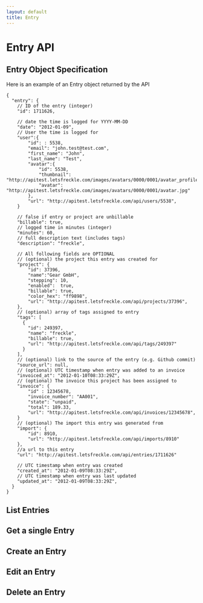 ```yaml
---
layout: default
title: Entry
---
```

# Entry API

## Entry Object Specification
Here is an example of an Entry object returned by the API

	{
	  "entry": {
	    // ID of the entry (integer)
	    "id": 1711626,

	    // date the time is logged for YYYY-MM-DD
	    "date": "2012-01-09",
	    // User the time is logged for
	    "user":{
	    	"id": : 5538,
	    	"email": "john.test@test.com",
	    	"first_name": "John",
	    	"last_name": "Test",
	    	"avatar":{
	    		"id": 5538,
	    		"thumbnail": "http://apitest.letsfreckle.com/images/avatars/0000/0001/avatar_profile.jpg",
  				"avatar": "http://apitest.letsfreckle.com/images/avatars/0000/0001/avatar.jpg"
	    	},
	    	"url": "http://apitest.letsfreckle.com/api/users/5538",
	    }

	    // false if entry or project are unbillable
	    "billable": true,
	    // logged time in minutes (integer)
	    "minutes": 60,
	    // full description text (includes tags)
	    "description": "freckle",

	    // All following fields are OPTIONAL
	    // (optional) the project this entry was created for
	    "project": {
	    	"id": 37396,
	    	"name":"Gear GmbH",
	    	"stepping": 10,
	    	"enabled":  true,
	    	"billable": true,
	    	"color_hex": "ff9898",
	    	"url": "http://apitest.letsfreckle.com/api/projects/37396",
    	},
	    // (optional) array of tags assigned to entry
	    "tags": [
	      {
	      	"id": 249397,
	        "name": "freckle",
	        "billable": true,
	        "url": "http://apitest.letsfreckle.com/api/tags/249397"
	      }
	    ],
	    // (optional) link to the source of the entry (e.g. Github commit)
	    "source_url": null,
	    // (optional) UTC timestamp when entry was added to an invoice
	    "invoiced_at": "2012-01-10T08:33:29Z",
	    // (optional) The invoice this project has been assigned to
	    "invoice": {
	    	"id" : 12345678,
	    	"invoice_number": "AA001",
	    	"state": "unpaid",
	    	"total": 189.33,
	    	"url": "http://apitest.letsfreckle.com/api/invoices/12345678",
	    }
	    // (optional) The import this entry was generated from
	    "import": {
	    	"id": 8910,
	    	"url": "http://apitest.letsfreckle.com/api/imports/8910"
	    },
	    //a url to this entry
	    "url": "http://apitest.letsfreckle.com/api/entries/1711626"

	    // UTC timestamp when entry was created
	    "created_at": "2012-01-09T08:33:29Z",
	    // UTC timestamp when entry was last updated
	    "updated_at": "2012-01-09T08:33:29Z",
	  }
	}

## List Entries

## Get a single Entry

## Create an Entry

## Edit an Entry

## Delete an Entry